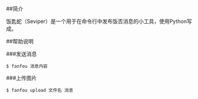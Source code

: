 ##简介

饭匙蛇（Seviper）是一个用于在命令行中发布饭否消息的小工具，使用Python写成。

##帮助说明

###发送消息

    $ fanfou 消息内容

###上传图片

    $ fanfou upload 文件名 消息
